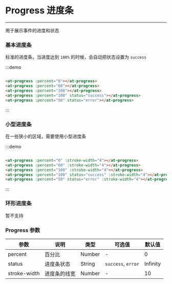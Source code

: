 # Progress 进度条

----

用于展示事件的进度和状态

### 基本进度条

标准的进度条，当进度达到 `100%` 的时候，会自动把状态设置为 `success`

:::demo

```html

<at-progress :percent="0"></at-progress>
<at-progress :percent="60"></at-progress>
<at-progress :percent="100"></at-progress>
<at-progress :percent="100" status="success"></at-progress>
<at-progress :percent="50" status="error"></at-progress>

```

:::

### 小型进度条

在一些狭小的区域，需要使用小型进度条

:::demo

```html

<at-progress :percent="0" :stroke-width="4"></at-progress>
<at-progress :percent="60" :stroke-width="4"></at-progress>
<at-progress :percent="100" :stroke-width="4"></at-progress>
<at-progress :percent="100" status="success" :stroke-width="4"></at-progress>
<at-progress :percent="50" status="error" :stroke-width="4"></at-progress>

```

:::

### 环形进度条

暂不支持

### Progress 参数

| 参数      | 说明          | 类型      | 可选值                           | 默认值  |
|---------- |-------------- |---------- |--------------------------------  |-------- |
| percent | 百分比 | Number | - | 0 |
| status | 进度条状态 | String | `success`, `error` | Infinity |
| stroke-width | 进度条的线宽 | Number | - | 10 |

<style lang="scss" scoped>
.at-progress:not(:last-child) {
  margin-bottom: 8px;
}
</style>
